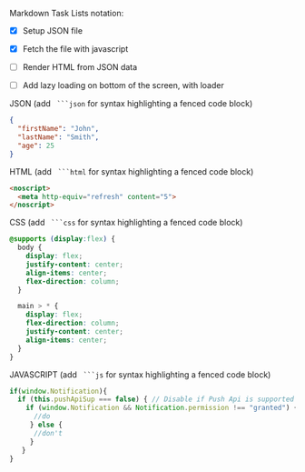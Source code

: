 
Markdown Task Lists notation: 
- [x] Setup JSON file
- [x] Fetch the file with javascript
- [ ] Render HTML from JSON data
- [ ] Add lazy loading on bottom of the screen, with loader




JSON (add ` ```json` for syntax highlighting a fenced code block)

```json
{
  "firstName": "John",
  "lastName": "Smith",
  "age": 25
}
```


HTML (add ` ```html` for syntax highlighting a fenced code block)

```html
<noscript>
  <meta http-equiv="refresh" content="5">
</noscript>
```


CSS (add ` ```css` for syntax highlighting a fenced code block)
```css
@supports (display:flex) {
  body {
    display: flex;
    justify-content: center;
    align-items: center;
    flex-direction: column;
  }

  main > * {
    display: flex;
    flex-direction: column;
    justify-content: center;
    align-items: center;
  }
}
```

JAVASCRIPT (add ` ```js` for syntax highlighting a fenced code block)
```js
if(window.Notification){
  if (this.pushApiSup === false) { // Disable if Push Api is supported
    if (window.Notification && Notification.permission !== "granted") {
      //do 
     } else {
      //don't
     }
   }
}
```
